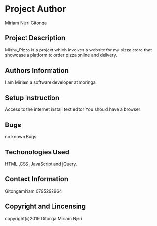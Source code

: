 # Project Author
Miriam Njeri Gitonga 
## Project Description
Mishy_Pizza is a project which involves a website for my pizza store that showcase a platform to order pizza online and delivery.
## Authors Information
I am Miriam a software developer at moringa 
## Setup Instruction 
Access to the internet
install text editor
You should have a browser
## Bugs
no known Bugs
## Techonologies Used
HTML ,CSS ,JavaScript and jQuery.
## Contact Information
Gitongamiriam 0795292964
## Copyright and Lincensing 
copyright(c)2019 Gitonga Miriam Njeri
